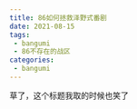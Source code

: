 ```yaml
---
title: 86如何拯救泽野式番剧
date: 2021-08-15
tags:
 - bangumi
 - 86不存在的战区
categories:
 - bangumi
---
```

草了，这个标题我取的时候也笑了